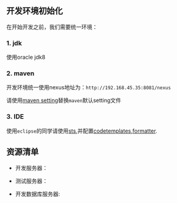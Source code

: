 ## 开发环境初始化

在开始开发之前，我们需要统一环境：

### 1. jdk

使用oracle jdk8

### 2. maven

开发环境统一使用nexus地址为：`http://192.168.45.35:8081/nexus`

请使用[maven setting](maven/settings.xml)替换`maven`默认setting文件

### 3. IDE

使用`eclipse`的同学请使用[sts](https://spring.io/tools/sts),并配置[codetemplates](ide/acooly-eclipse-codetemplates.xml),[formatter](ide/acooly-eclipse-formatter.xml).

## 资源清单

* 开发服务器：

		
		

* 测试服务器：


		
* 开发数据库服务器:


